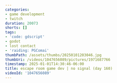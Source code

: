 ```yaml
---
categories:
- game development
- twitch
duration: 20073
shorts: []
tags:
- 'code: gdscript'
- godot
- lost contact
- 'raiding: PGComai'
thumbPath: /assets/thumbs/20250101203046.jpg
thumbUri: /videos/1047656089/pictures/1971687766
timestamp: 2025-01-01T14:30:46-06:00
title: escape room game dev | no signal (day 160)
videoId: '1047656089'
---
```

